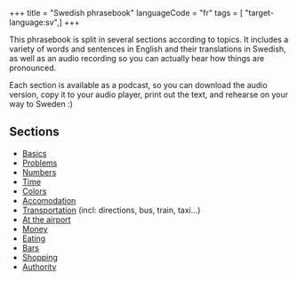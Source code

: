 +++
title = "Swedish phrasebook"
languageCode = "fr"
tags = [ "target-language:sv",]
+++

This phrasebook is split in several sections according to topics. It
includes a variety of words and sentences in English and their
translations in Swedish, as well as an audio recording so you can
actually hear how things are pronounced.

Each section is available as a podcast, so you can download the audio
version, copy it to your audio player, print out the text, and rehearse
on your way to Sweden :)

## Sections

  - [Basics](/sv/Swedish_phrasebook_basics)
  - [Problems](/sv/Swedish_phrasebook_problems)
  - [Numbers](/sv/Swedish_phrasebook_numbers)
  - [Time](/sv/Swedish_phrasebook_time)
  - [Colors](/sv/Swedish_phrasebook_colors)
  - [Accomodation](/sv/Swedish_phrasebook_accomodation)
  - [Transportation](/sv/Swedish_phrasebook_transportation) (incl:
    directions, bus, train, taxi...)
  - [At the airport](/sv/Swedish_phrasebook_airport)
  - [Money](/sv/Swedish_phrasebook_money)
  - [Eating](/sv/Swedish_phrasebook_eating)
  - [Bars](/sv/Swedish_phrasebook_bars)
  - [Shopping](/sv/Swedish_phrasebook_shopping)
  - [Authority](/sv/Swedish_phrasebook_authority)
